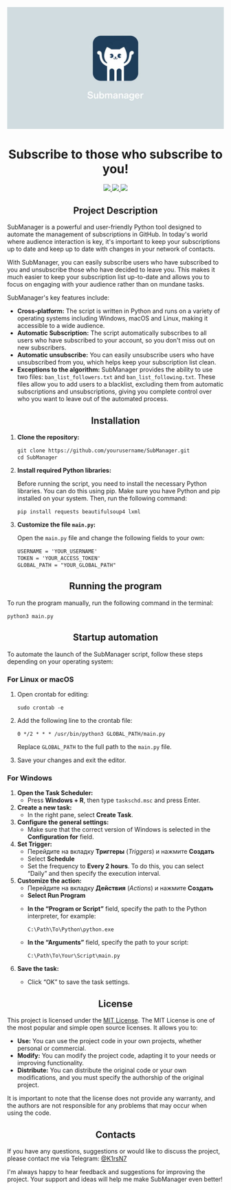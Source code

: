
<div align="center">
	<img src="./img/banner.jpg">
    <h1>Subscribe to those who subscribe to you!</h1>
      <a href="https://github.com/K1rsN7/SubManager/issues">
		<img src="https://img.shields.io/github/issues/K1rsN7/SubManager?color=C0CBD1&labelColor=1F3B58&style=for-the-badge">
	</a>
	<a href="https://github.com/K1rsN7/SubManager/stargazers">
		<img src="https://img.shields.io/github/stars/K1rsN7/SubManager?color=C0CBD1&labelColor=1F3B58&style=for-the-badge">
	</a>
	<a href="./LICENSE">
		<img src="https://img.shields.io/github/license/K1rsN7/SubManager?color=C0CBD1&labelColor=1F3B58&style=for-the-badge">
	</a>
</div>
<h2 align="center">Project Description</h2>
<p>SubManager is a powerful and user-friendly Python tool designed to automate the management of subscriptions in GitHub. In today's world where audience interaction is key, it's important to keep your subscriptions up to date and keep up to date with changes in your network of contacts.</p>
<p>With SubManager, you can easily subscribe users who have subscribed to you and unsubscribe those who have decided to leave you. This makes it much easier to keep your subscription list up-to-date and allows you to focus on engaging with your audience rather than on mundane tasks.</p>
<p>SubManager's key features include:</p>
<ul>
    <li><strong>Cross-platform:</strong> The script is written in Python and runs on a variety of operating systems including Windows, macOS and Linux, making it accessible to a wide audience.</li>
    <li><strong>Automatic Subscription:</strong> The script automatically subscribes to all users who have subscribed to your account, so you don't miss out on new subscribers.</li>
    <li><strong>Automatic unsubscribe:</strong> You can easily unsubscribe users who have unsubscribed from you, which helps keep your subscription list clean.</li>
    <li><strong>Exceptions to the algorithm:</strong> SubManager provides the ability to use two files: <code>ban_list_followers.txt</code> and <code>ban_list_following.txt</code>. These files allow you to add users to a blacklist, excluding them from automatic subscriptions and unsubscriptions, giving you complete control over who you want to leave out of the automated process.</li>
</ul>
<h2 align="center">Installation</h2>
<ol>
    <li><strong>Clone the repository:</strong>
        <pre><code>git clone https://github.com/yourusername/SubManager.git
cd SubManager</code></pre>
    </li>
    <li><strong>Install required Python libraries:</strong> 
	<p>Before running the script, you need to install the necessary Python libraries. You can do this using pip. Make sure you have Python and pip installed on your system. Then, run the following command:</p> 
	<pre><code>pip install requests beautifulsoup4 lxml</code></pre> 
    <li><strong>Customize the file <code>main.py</code>:</strong>
        <p>Open the <code>main.py</code> file and change the following fields to your own:</p>
        <pre><code>USERNAME = 'YOUR_USERNAME'
TOKEN = 'YOUR_ACCESS_TOKEN'
GLOBAL_PATH = "YOUR_GLOBAL_PATH"
</code></pre>
    </li>
</ol>

<h2 align="center">Running the program</h2>
<p>To run the program manually, run the following command in the terminal:</p>
<pre><code>python3 main.py</code></pre>

<h2 align="center">Startup automation</h2>
<p>To automate the launch of the SubManager script, follow these steps depending on your operating system:</p>

<h3>For Linux or macOS</h3>
<ol>
    <li>Open crontab for editing:
        <pre><code>sudo crontab -e</code></pre>
    </li>
    <li>Add the following line to the crontab file:
        <pre><code>0 */2 * * * /usr/bin/python3 GLOBAL_PATH/main.py</code></pre>
        <p>Replace <code>GLOBAL_PATH</code> to the full path to the <code>main.py</code> file.</p>
    </li>
    <li>Save your changes and exit the editor.</li>
</ol>

<h3>For Windows</h3>
<ol>
    <li><strong>Open the Task Scheduler:</strong>
        <ul>
            <li>Press <strong>Windows + R</strong>, then type <code>taskschd.msc</code> and press Enter.</li>
        </ul>
    </li>
    <li><strong>Create a new task:</strong>
        <ul>
            <li>In the right pane, select <strong>Create Task</strong>.</li>
        </ul>
    </li>
    <li><strong>Configure the general settings:</strong>
        <ul>
            <liEnter the name of the task and a description.li>
            <li>Make sure that the correct version of Windows is selected in the <strong>Configuration for</strong> field.</li>
        </ul>
    </li>
    <li><strong>Set Trigger:</strong>
        <ul>
            <li>Перейдите на вкладку <strong>Триггеры</strong> (<em>Triggers</em>) и нажмите <strong>Создать</strong></li>
            <li>Select <strong>Schedule</strong></li>
            <li>Set the frequency to <strong>Every 2 hours</strong>. To do this, you can select “Daily” and then specify the execution interval.</li>
        </ul>
    </li>
    <li><strong>Customize the action:</strong>
        <ul>
            <li>Перейдите на вкладку <strong>Действия</strong> (<em>Actions</em>) и нажмите <strong>Создать</strong></li>
            <li><strong>Select Run Program</strong></li>
            <li><p><strong>In the “Program or Script”</strong> field, specify the path to the Python interpreter, for example:</p>
                <pre><code>C:\Path\To\Python\python.exe</code></pre></li>
            <li><p><strong>In the “Arguments”</strong> field, specify the path to your script:</p>
                <pre><code>C:\Path\To\Your\Script\main.py</code></pre></li>
        </ul>
    </li>
    <li><strong>Save the task:</strong>
        <ul>
            <li><p>Click “OK” to save the task settings.</p></li>
        </ul>
    </li>
</ol>

<h2 align="center">License</h2>
<p>This project is licensed under the <a href=“./LICENSE”>MIT License</a>. The MIT License is one of the most popular and simple open source licenses. It allows you to:</p>
<ul>
    <li><strong>Use:</strong> You can use the project code in your own projects, whether personal or commercial.</li>
    <li><strong>Modify:</strong> You can modify the project code, adapting it to your needs or improving functionality.</li>
    <li><strong>Distribute:</strong> You can distribute the original code or your own modifications, and you must specify the authorship of the original project.</li>
</ul>
<p>It is important to note that the license does not provide any warranty, and the authors are not responsible for any problems that may occur when using the code.</p>

<h2 align="center">Contacts</h2>
<p>If you have any questions, suggestions or would like to discuss the project, please contact me via Telegram: <a href="https://t.me/K1rsN7">@K1rsN7</a></p>
<p>I'm always happy to hear feedback and suggestions for improving the project. Your support and ideas will help me make SubManager even better!
